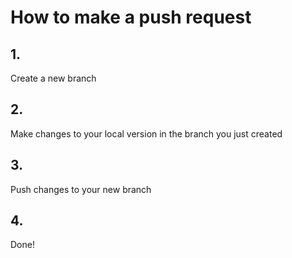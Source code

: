 # How to make a push request
## 1.
Create a new branch
## 2.
Make changes to your local version in the branch you just created
## 3.
Push changes to your new branch
## 4.
Done!
